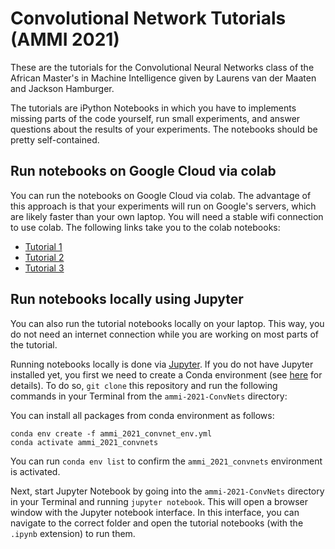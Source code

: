 # Convolutional Network Tutorials (AMMI 2021)
These are the tutorials for the Convolutional Neural Networks class of the African Master's in Machine Intelligence given by Laurens van der Maaten and Jackson Hamburger.

The tutorials are iPython Notebooks in which you have to implements missing parts of the code yourself, run small experiments, and answer questions about the results of your experiments. The notebooks should be pretty self-contained.

## Run notebooks on Google Cloud via colab

You can run the notebooks on Google Cloud via colab. The advantage of this approach is that your experiments will run on Google's servers, which are likely faster than your own laptop. You will need a stable wifi connection to use colab. The following links take you to the colab notebooks:

* [Tutorial 1](https://colab.research.google.com/github/lvdmaaten/convnet_tutorials/blob/master/convnet_tutorial1.ipynb)
* [Tutorial 2](https://colab.research.google.com/github/lvdmaaten/convnet_tutorials/blob/master/convnet_tutorial2.ipynb)
* [Tutorial 3](https://colab.research.google.com/github/lvdmaaten/convnet_tutorials/blob/master/convnet_tutorial3.ipynb)

## Run notebooks locally using Jupyter

You can also run the tutorial notebooks locally on your laptop. This way, you do not need an internet connection while you are working on most parts of the tutorial.

Running notebooks locally is done via [Jupyter](https://jupyter.org/). If you do not have Jupyter installed yet, you first we need to create a Conda environment (see [here](https://docs.conda.io/projects/conda/en/latest/user-guide/tasks/manage-environments.html) for details). To do so, `git clone` this repository and run the following commands in your Terminal from the `ammi-2021-ConvNets` directory: 

You can install all packages from conda environment as follows:
```
conda env create -f ammi_2021_convnet_env.yml
conda activate ammi_2021_convnets
```
You can run `conda env list` to confirm the `ammi_2021_convnets` environment is activated.

Next, start Jupyter Notebook by going into the `ammi-2021-ConvNets` directory in your Terminal and running `jupyter notebook`. This will open a browser window with the Jupyter notebook interface. In this interface, you can navigate to the correct folder and open the tutorial notebooks (with the `.ipynb` extension) to run them.
